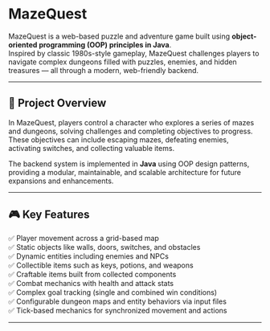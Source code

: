 # MazeQuest

MazeQuest is a web-based puzzle and adventure game built using **object-oriented programming (OOP) principles in Java**.  
Inspired by classic 1980s-style gameplay, MazeQuest challenges players to navigate complex dungeons filled with puzzles, enemies, and hidden treasures — all through a modern, web-friendly backend.

---

## 📜 Project Overview

In MazeQuest, players control a character who explores a series of mazes and dungeons, solving challenges and completing objectives to progress.  
These objectives can include escaping mazes, defeating enemies, activating switches, and collecting valuable items.

The backend system is implemented in **Java** using OOP design patterns, providing a modular, maintainable, and scalable architecture for future expansions and enhancements.

---

## 🎮 Key Features

✅ Player movement across a grid-based map  
✅ Static objects like walls, doors, switches, and obstacles  
✅ Dynamic entities including enemies and NPCs  
✅ Collectible items such as keys, potions, and weapons  
✅ Craftable items built from collected components  
✅ Combat mechanics with health and attack stats  
✅ Complex goal tracking (single and combined win conditions)  
✅ Configurable dungeon maps and entity behaviors via input files  
✅ Tick-based mechanics for synchronized movement and actions  

---
